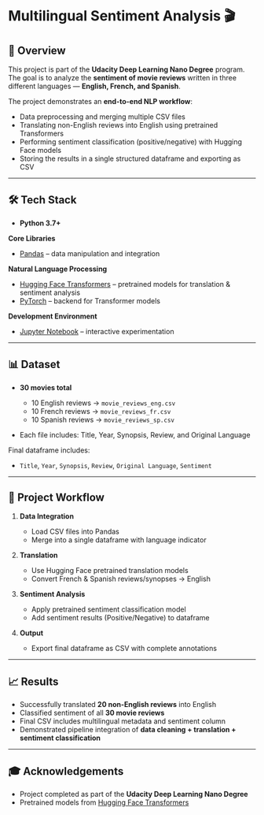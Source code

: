 # Multilingual Sentiment Analysis 🎬

## 📌 Overview

This project is part of the **Udacity Deep Learning Nano Degree** program.
The goal is to analyze the **sentiment of movie reviews** written in three different languages — **English, French, and Spanish**.

The project demonstrates an **end-to-end NLP workflow**:

* Data preprocessing and merging multiple CSV files
* Translating non-English reviews into English using pretrained Transformers
* Performing sentiment classification (positive/negative) with Hugging Face models
* Storing the results in a single structured dataframe and exporting as CSV

---

## 🛠️ Tech Stack

* **Python 3.7+**

**Core Libraries**

* [Pandas](https://pandas.pydata.org/) – data manipulation and integration

**Natural Language Processing**

* [Hugging Face Transformers](https://huggingface.co/transformers/) – pretrained models for translation & sentiment analysis
* [PyTorch](https://pytorch.org/) – backend for Transformer models

**Development Environment**

* [Jupyter Notebook](https://jupyter.org/) – interactive experimentation

---

## 📊 Dataset

* **30 movies total**

  * 10 English reviews → `movie_reviews_eng.csv`
  * 10 French reviews → `movie_reviews_fr.csv`
  * 10 Spanish reviews → `movie_reviews_sp.csv`
* Each file includes: Title, Year, Synopsis, Review, and Original Language

Final dataframe includes:

* `Title`, `Year`, `Synopsis`, `Review`, `Original Language`, `Sentiment`

---

## 🚀 Project Workflow

1. **Data Integration**

   * Load CSV files into Pandas
   * Merge into a single dataframe with language indicator

2. **Translation**

   * Use Hugging Face pretrained translation models
   * Convert French & Spanish reviews/synopses → English

3. **Sentiment Analysis**

   * Apply pretrained sentiment classification model
   * Add sentiment results (Positive/Negative) to dataframe

4. **Output**

   * Export final dataframe as CSV with complete annotations

---

## 📈 Results

* Successfully translated **20 non-English reviews** into English
* Classified sentiment of all **30 movie reviews**
* Final CSV includes multilingual metadata and sentiment column
* Demonstrated pipeline integration of **data cleaning + translation + sentiment classification**

---

## 🎓 Acknowledgements

* Project completed as part of the **Udacity Deep Learning Nano Degree**
* Pretrained models from [Hugging Face Transformers](https://huggingface.co/transformers/)

